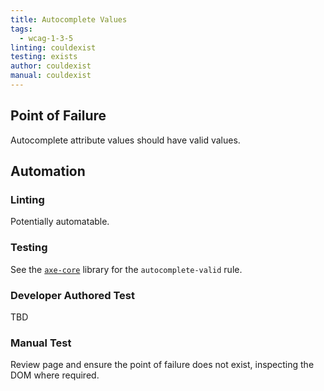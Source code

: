```yaml
---
title: Autocomplete Values
tags: 
  - wcag-1-3-5
linting: couldexist
testing: exists
author: couldexist
manual: couldexist
---
```


## Point of Failure
Autocomplete attribute values should have valid values.

## Automation

### Linting
Potentially automatable.

### Testing
See the [`axe-core`](https://github.com/dequelabs/axe-core) library for the `autocomplete-valid` rule. 

### Developer Authored Test
TBD

### Manual Test
Review page and ensure the point of failure does not exist, inspecting the DOM where required.
